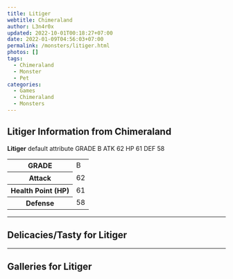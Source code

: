 ```yaml
---
title: Litiger
webtitle: Chimeraland
author: L3n4r0x
updated: 2022-10-01T00:18:27+07:00
date: 2022-01-09T04:56:03+07:00
permalink: /monsters/litiger.html
photos: []
tags:
  - Chimeraland
  - Monster
  - Pet
categories:
  - Games
  - Chimeraland
  - Monsters
---
```


<section id="bootstrap-wrapper"><link rel="stylesheet" href="https://cdn.statically.io/gh/dimaslanjaka/Web-Manajemen/40ac3225/css/bootstrap-4.5-wrapper.css"/><h1>Litiger Information from Chimeraland</h1><p><b>Litiger</b> default attribute GRADE B ATK 62 HP 61 DEF 58<table><tr><th>GRADE</th><td>B</td></tr><tr><th>Attack</th><td>62</td></tr><tr><th>Health Point (HP)</th><td>61</td></tr><tr><th>Defense</th><td>58</td></tr></table></p><hr/><h2>Delicacies/Tasty for Litiger</h2><hr/><div id="gallery"><h2>Galleries for Litiger</h2><div class="row"></div></div></section>